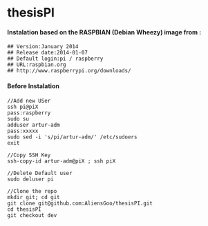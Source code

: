 thesisPI
========

#### Instalation based on the RASPBIAN (Debian Wheezy) image from :
	## Version:January 2014
	## Release date:2014-01-07
	## Default login:pi / raspberry
	## URL:raspbian.org
	## http://www.raspberrypi.org/downloads/

#### Before Instalation
	//Add new USer
	ssh pi@piX
	pass:raspberry
	sudo su
	adduser artur-adm
	pass:xxxxx
	sudo sed -i 's/pi/artur-adm/' /etc/sudoers
	exit
	
	//Copy SSH Key
	ssh-copy-id artur-adm@piX ; ssh piX
	
	//Delete Default user
	sudo deluser pi
	
	//Clone the repo
	mkdir git; cd git
	git clone git@github.com:AliensGoo/thesisPI.git
	cd thesisPI
	git checkout dev

